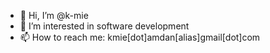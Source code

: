 - 👋 Hi, I’m @k-mie
- 👀 I’m interested in software development
- 📫 How to reach me: kmie[dot]amdan[alias]gmail[dot]com

<!---
k-mie/k-mie is a ✨ special ✨ repository because its `README.md` (this file) appears on your GitHub profile.
You can click the Preview link to take a look at your changes.
--->

